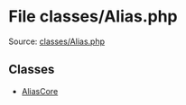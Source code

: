 File classes/Alias.php
=========

Source: [classes/Alias.php](https://github.com/PrestaShop/PrestaShop/blob/1.5.0.5/classes/Alias.php)


Classes
-------

* [AliasCore](class.AliasCore.md)

